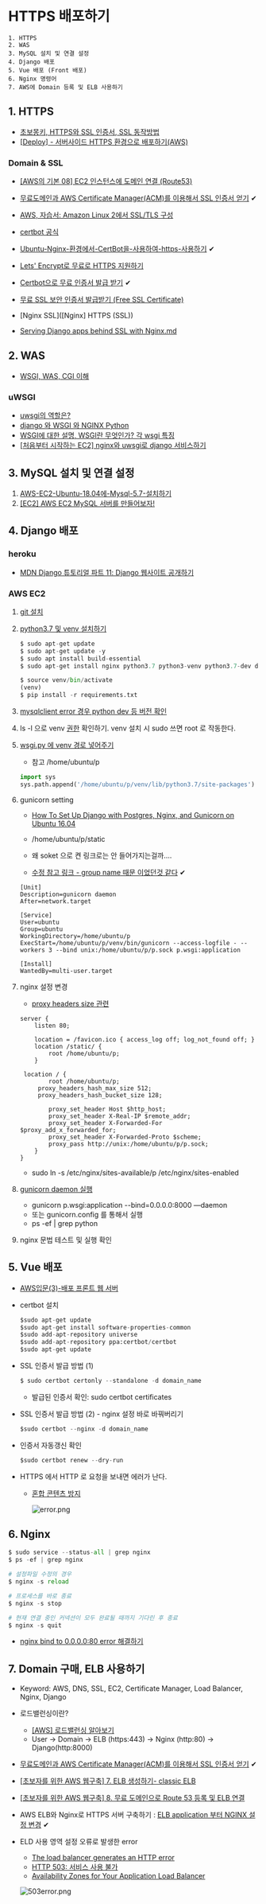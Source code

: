 # HTTPS 배포하기

```
1. HTTPS
2. WAS
3. MySQL 설치 및 연결 설정
4. Django 배포
5. Vue 배포 (Front 배포)
6. Nginx 명령어
7. AWS에 Domain 등록 및 ELB 사용하기
```





## 1. HTTPS

- [초보몽키, HTTPS와 SSL 인증서, SSL 동작방법](https://wayhome25.github.io/cs/2018/03/11/ssl-https/)
- [[Deploy] - 서버사이드 HTTPS 환경으로 배포하기(AWS)](https://velog.io/@zeros0623/%EC%84%9C%EB%B2%84%EC%82%AC%EC%9D%B4%EB%93%9C-HTTPS-%ED%99%98%EA%B2%BD%EC%9C%BC%EB%A1%9C-%EB%B0%B0%ED%8F%AC%ED%95%98%EA%B8%B0-ahk4mcv5a4)

### Domain & SSL

- [[AWS의 기본 08] EC2 인스턴스에 도메인 연결 (Route53)](https://wingsnote.com/57)
- [무료도메인과 AWS Certificate Manager(ACM)를 이용해서 SSL 인증서 얻기](https://velog.io/@zeros0623/%EB%AC%B4%EB%A3%8C%EB%8F%84%EB%A9%94%EC%9D%B8%EA%B3%BC-AWS-Certificate-ManagerACM%EB%A5%BC-%EC%9D%B4%EC%9A%A9%ED%95%B4%EC%84%9C-SSL-%EC%9D%B8%EC%A6%9D%EC%84%9C-%EC%96%BB%EA%B8%B0-rdk4meryd4) ✔
- [AWS, 자습서: Amazon Linux 2에서 SSL/TLS 구성](https://docs.aws.amazon.com/ko_kr/AWSEC2/latest/UserGuide/SSL-on-amazon-linux-2.html)

- [certbot 공식](https://certbot.eff.org/lets-encrypt/ubuntuxenial-nginx.html)
- [Ubuntu-Nginx-환경에서-CertBot을-사용하여-https-사용하기](https://velog.io/@pinot/Ubuntu-Nginx-%ED%99%98%EA%B2%BD%EC%97%90%EC%84%9C-CertBot%EC%9D%84-%EC%82%AC%EC%9A%A9%ED%95%98%EC%97%AC-https-%EC%82%AC%EC%9A%A9%ED%95%98%EA%B8%B0) ✔
- [Lets' Encrypt로 무료로 HTTPS 지원하기](https://blog.outsider.ne.kr/1178)
- [Certbot으로 무료 인증서 발급 받기](https://elfinlas.github.io/2018/03/19/certbot-ssl/) ✔
- [무료 SSL 보안 인증서 발급받기 (Free SSL Certificate)](https://apost.kr/327)
- [Nginx SSL]([Nginx] HTTPS (SSL))
- [Serving Django apps behind SSL with Nginx.md](http://nginx.md/https://gist.github.com/davewongillies/6897161)



## 2. WAS

- [WSGI, WAS, CGI 이해](https://brownbears.tistory.com/350)

### uWSGI

- [uwsgi의 역할은?](https://medium.com/@shdotseo/uwsgi%EC%9D%98-%EC%97%AD%ED%99%9C%EC%9D%80-c0ffe2920391)
- [django 와 WSGI 와 NGINX Python](https://crystalcube.co.kr/205)
- [WSGI에 대한 설명, WSGI란 무엇인가?  각 wsgi 특징](https://paphopu.tistory.com/37)
- [[처음부터 시작하는 EC2] nginx와 uwsgi로 django 서비스하기](https://yuddomack.tistory.com/entry/%EC%B2%98%EC%9D%8C%EB%B6%80%ED%84%B0-%EC%8B%9C%EC%9E%91%ED%95%98%EB%8A%94-EC2-nginx%EC%99%80-uwsgi%EB%A1%9C-django-%EC%84%9C%EB%B9%84%EC%8A%A4%ED%95%98%EA%B8%B0)





## 3. MySQL 설치 및 연결 설정

1. [AWS-EC2-Ubuntu-18.04에-Mysql-5.7-설치하기](https://velog.io/@loakick/AWS-EC2-Ubuntu-18.04%EC%97%90-Mysql-5.7-%EC%84%A4%EC%B9%98%ED%95%98%EA%B8%B0)
2. [[EC2] AWS EC2 MySQL 서버를 만들어보자!](https://luji.tistory.com/7)





## 4. Django 배포

### heroku

- [MDN Django 튜토리얼 파트 11: Django 웹사이트 공개하기](https://developer.mozilla.org/ko/docs/Learn/Server-side/Django/Deployment)

### AWS EC2

1. [git 설치](https://ppost.tistory.com/entry/Ubuntu-Ubuntu%EC%97%90-Git-%EC%84%A4%EC%B9%98%ED%95%98%EA%B3%A0-%EC%82%AC%EC%9A%A9%ED%95%98%EA%B8%B0) 

2. [python3.7 및 venv 설치하기](https://softwaree.tistory.com/85)

    ```python
    $ sudo apt-get update
    $ sudo apt-get update -y
    $ sudo apt install build-essential
    $ sudo apt-get install nginx python3.7 python3-venv python3.7-dev default-libmysqlclient-dev

    $ source venv/bin/activate
    (venv)
    $ pip install -r requirements.txt
    ```

3. [mysqlclient error 경우 python dev 등 버전 확인](https://pypi.org/project/mysqlclient/) 

4. ls -l 으로 venv [권한](https://m.blog.naver.com/PostView.nhn?blogId=occidere&logNo=220816793990&proxyReferer=https:%2F%2Fwww.google.com%2F) 확인하기. venv 설치 시 sudo 쓰면 root 로 작동한다.

5. [wsgi.py 에 venv 경로 넣어주기](https://twpower.github.io/49-how-to-use-newrelic-apm-in-pyenv-and-virtualenv)
    - 참고 /home/ubuntu/p

    ```python
    import sys
    sys.path.append('/home/ubuntu/p/venv/lib/python3.7/site-packages')
    ```

6. gunicorn setting 

    - [How To Set Up Django with Postgres, Nginx, and Gunicorn on Ubuntu 16.04](https://www.digitalocean.com/community/tutorials/how-to-set-up-django-with-postgres-nginx-and-gunicorn-on-ubuntu-16-04)

    - /home/ubuntu/p/static
    - 왜 soket 으로 켠 링크로는 안 들어가지는걸까....
    - [수정 참고 링크 - group name 때문 이었던것 같다](https://m.blog.naver.com/monkey5255/221565148698) ✔

    ```
    [Unit]
    Description=gunicorn daemon
    After=network.target
    
    [Service]
    User=ubuntu
    Group=ubuntu
    WorkingDirectory=/home/ubuntu/p
    ExecStart=/home/ubuntu/p/venv/bin/gunicorn --access-logfile - --workers 3 --bind unix:/home/ubuntu/p/p.sock p.wsgi:application
    
    [Install]
    WantedBy=multi-user.target
    ```

7. nginx 설정 변경

   - [proxy headers size 관련](https://computingforgeeks.com/how-to-solve-nginx-warn-could-not-build-optimal-proxy-headers-hash-error/)

   ```
   server {
       listen 80;
   
       location = /favicon.ico { access_log off; log_not_found off; }
       location /static/ {
           root /home/ubuntu/p;
       }
   
   	location / {
           root /home/ubuntu/p;
   	    proxy_headers_hash_max_size 512;
   		proxy_headers_hash_bucket_size 128;
   
           proxy_set_header Host $http_host;
           proxy_set_header X-Real-IP $remote_addr;
           proxy_set_header X-Forwarded-For $proxy_add_x_forwarded_for;
           proxy_set_header X-Forwarded-Proto $scheme;
           proxy_pass http://unix:/home/ubuntu/p/p.sock;
       }
   }
   ```

   - sudo ln -s /etc/nginx/sites-available/p /etc/nginx/sites-enabled

7. [gunicorn daemon 실행](https://velog.io/@devzunky/TIL-no.82-AWS-Django-Server-Deployment)
   - gunicorn p.wsgi:application --bind=0.0.0.0:8000 —daemon
   - 또는 gunicorn.config 를 통해서 실행
   - ps -ef | grep python

8. nginx 문법 테스트 및 실행 확인





## 5. Vue 배포

- [AWS입문(3)-배포 프론트 웹 서버](https://rosejam.github.io/aws/AWS(3)/)
- certbot 설치

    ```python
    $sudo apt-get update
    $sudo apt-get install software-properties-common
    $sudo add-apt-repository universe
    $sudo add-apt-repository ppa:certbot/certbot
    $sudo apt-get update
    ```

- SSL 인증서 발급 방법 (1)

    ```python
    $ sudo certbot certonly --standalone -d domain_name
    ```

    - 발급된 인증서 확인: sudo certbot certificates
- SSL 인증서 발급 방법 (2) - nginx 설정 바로 바꿔버리기

    ```python
    $sudo certbot --nginx -d domain_name
    ```

- 인증서 자동갱신 확인

    ```python
    $sudo certbot renew --dry-run
    ```

- HTTPS 에서 HTTP 로 요청을 보내면 에러가 난다.
    - [혼합 콘텐츠 방지](https://developers.google.com/web/fundamentals/security/prevent-mixed-content/fixing-mixed-content?hl=ko)

        ![error.png](./images/error.png)





## 6. Nginx

```python
$ sudo service --status-all | grep nginx
$ ps -ef | grep nginx

# 설정파일 수정의 경우
$ nginx -s reload

# 프로세스를 바로 종료
$ nginx -s stop

# 현재 연결 중인 커넥션이 모두 완료될 때까지 기다린 후 종료
$ nginx -s quit
```

- [nginx bind to 0.0.0.0:80 error 해결하기](https://jootc.com/p/201806261346)







## 7. Domain 구매, ELB 사용하기

- Keyword: AWS, DNS, SSL, EC2, Certificate Manager, Load Balancer, Nginx, Django
- 로드밸런싱이란?
    - [[AWS] 로드밸런싱 알아보기](https://medium.com/harrythegreat/aws-%EB%A1%9C%EB%93%9C%EB%B0%B8%EB%9F%B0%EC%8B%B1-%EC%95%8C%EC%95%84%EB%B3%B4%EA%B8%B0-9fd0955f859e)
    - User → Domain → ELB (https:443) → Nginx (http:80) → Django(http:8000)

- [무료도메인과 AWS Certificate Manager(ACM)를 이용해서 SSL 인증서 얻기](https://velog.io/@zeros0623/%EB%AC%B4%EB%A3%8C%EB%8F%84%EB%A9%94%EC%9D%B8%EA%B3%BC-AWS-Certificate-ManagerACM%EB%A5%BC-%EC%9D%B4%EC%9A%A9%ED%95%B4%EC%84%9C-SSL-%EC%9D%B8%EC%A6%9D%EC%84%9C-%EC%96%BB%EA%B8%B0-rdk4meryd4) ✔
- [[초보자를 위한 AWS 웹구축] 7. ELB 생성하기- classic ELB](https://tech.cloud.nongshim.co.kr/2018/10/16/%EC%B4%88%EB%B3%B4%EC%9E%90%EB%A5%BC-%EC%9C%84%ED%95%9C-aws-%EC%9B%B9%EA%B5%AC%EC%B6%95-7-elb-%EC%83%9D%EC%84%B1%ED%95%98%EA%B8%B0-%EC%9E%91%EC%84%B1%EC%A4%91/)
- [[초보자를 위한 AWS 웹구축] 8. 무료 도메인으로 Route 53 등록 및 ELB 연결](https://tech.cloud.nongshim.co.kr/2018/10/16/%EC%B4%88%EB%B3%B4%EC%9E%90%EB%A5%BC-%EC%9C%84%ED%95%9C-aws-%EC%9B%B9%EA%B5%AC%EC%B6%95-8-%EB%AC%B4%EB%A3%8C-%EB%8F%84%EB%A9%94%EC%9D%B8%EC%9C%BC%EB%A1%9C-route-53-%EB%93%B1%EB%A1%9D-%EB%B0%8F-elb/)

- AWS ELB와 Nginx로 HTTPS 서버 구축하기 : [ELB application 부터 NGINX 설정 변경](https://medium.com/@vdongbin/aws-elb%EC%99%80-nginx%EB%A1%9C-https-%EC%84%9C%EB%B2%84-%EA%B5%AC%EC%B6%95%ED%95%98%EA%B8%B0-736b8c5ee76) ✔

- ELD 사용 영역 설정 오류로 발생한 error
    - [The load balancer generates an HTTP error](https://docs.aws.amazon.com/ko_kr/elasticloadbalancing/latest/application/load-balancer-troubleshooting.html#http-503-issues)
    - [HTTP 503: 서비스 사용 불가](https://docs.aws.amazon.com/elasticloadbalancing/latest/application/load-balancer-troubleshooting.html)
    - [Availability Zones for Your Application Load Balancer](https://docs.aws.amazon.com/elasticloadbalancing/latest/application/load-balancer-subnets.html)

    ![503error.png](./images/503error.png)


